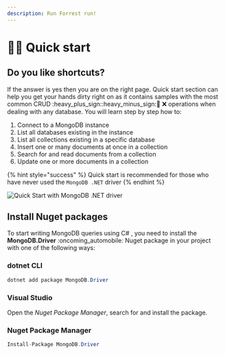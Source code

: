 ```yaml
---
description: Run Forrest run!
---
```


# 🏃‍♂️ Quick start

## Do you like shortcuts?

If the answer is yes then you are on the right page. Quick start section can help you get your hands dirty right on as it contains samples with the most common CRUD :heavy\_plus\_sign::heavy\_minus\_sign::pencil: :x: operations when dealing with any database. You will learn step by step how to:

1. Connect to a MongoDB instance
2. List all databases existing in the instance
3. List all collections existing in a specific database
4. Insert one or many documents at once in a collection
5. Search for and read documents from a collection
6. Update one or more documents in a collection

{% hint style="success" %}
Quick start is recommended for those who have never used the `MongoDB .NET` driver
{% endhint %}

![Quick Start with MongoDB .NET driver](../../.gitbook/assets/quick-start.png)

## Install Nuget packages

To start writing MongoDB queries using C# , you need to install the **MongoDB.Driver** :oncoming\_automobile: Nuget package in your project with one of the following ways:

### dotnet CLI

```csharp
dotnet add package MongoDB.Driver
```

### Visual Studio

Open the _Nuget Package Manager_, search for and install the package.

### Nuget Package Manager

```csharp
Install-Package MongoDB.Driver
```
